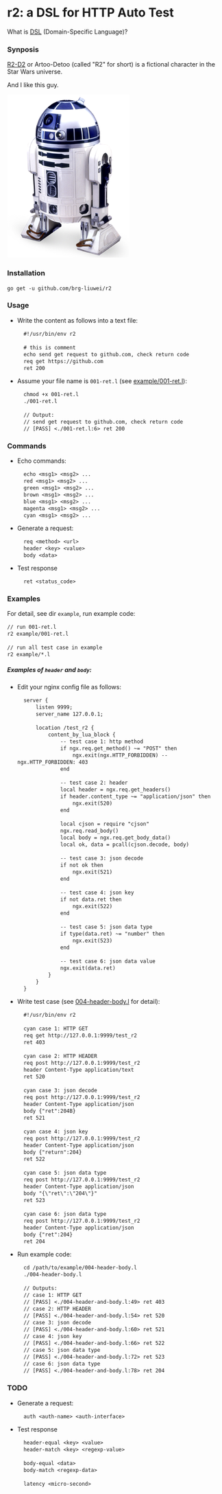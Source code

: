 # r2: a DSL for HTTP Auto Test

What is [DSL](https://en.wikipedia.org/wiki/Domain-specific_language) (Domain-Specific Language)?

### Synposis

[R2-D2](https://en.wikipedia.org/wiki/R2-D2) or Artoo-Detoo (called "R2" for short) is a fictional character in the Star Wars universe.

And I like this guy.

![R2-D2](R2-D2_Droid.png)

### Installation

    go get -u github.com/brg-liuwei/r2

### Usage

* Write the content as follows into a text file:

        #!/usr/bin/env r2

        # this is comment
        echo send get request to github.com, check return code
        req get https://github.com
        ret 200

* Assume your file name is `001-ret.l` (see [example/001-ret.l](https://github.com/brg-liuwei/r2/blob/master/examples/001-ret.l)):

        chmod +x 001-ret.l
        ./001-ret.l

        // Output:
        // send get request to github.com, check return code
        // [PASS] <./001-ret.l:6> ret 200

### Commands

* Echo commands:

        echo <msg1> <msg2> ...
        red <msg1> <msg2> ...
        green <msg1> <msg2> ...
        brown <msg1> <msg2> ...
        blue <msg1> <msg2> ...
        magenta <msg1> <msg2> ...
        cyan <msg1> <msg2> ...

* Generate a request:

        req <method> <url>
        header <key> <value>
        body <data>

* Test response

        ret <status_code>

### Examples

For detail, see dir `example`, run example code:

    // run 001-ret.l
    r2 example/001-ret.l

    // run all test case in example
    r2 example/*.l

##### Examples of `header` and `body`:

* Edit your nginx config file as follows:

        server {
            listen 9999;
            server_name 127.0.0.1;
        
            location /test_r2 {
                content_by_lua_block {
                    -- test case 1: http method
                    if ngx.req.get_method() ~= "POST" then
                        ngx.exit(ngx.HTTP_FORBIDDEN) -- ngx.HTTP_FORBIDDEN: 403
                    end
        
                    -- test case 2: header
                    local header = ngx.req.get_headers()
                    if header.content_type ~= "application/json" then
                        ngx.exit(520)
                    end
        
                    local cjson = require "cjson"
                    ngx.req.read_body()
                    local body = ngx.req.get_body_data()
                    local ok, data = pcall(cjson.decode, body)
        
                    -- test case 3: json decode
                    if not ok then
                        ngx.exit(521)
                    end
        
                    -- test case 4: json key
                    if not data.ret then
                        ngx.exit(522)
                    end
        
                    -- test case 5: json data type
                    if type(data.ret) ~= "number" then
                        ngx.exit(523)
                    end
        
                    -- test case 6: json data value
                    ngx.exit(data.ret)
                }
            }
        }

* Write test case (see [004-header-body.l](example/004-header-body.l) for detail):

        #!/usr/bin/env r2

        cyan case 1: HTTP GET
        req get http://127.0.0.1:9999/test_r2
        ret 403
        
        cyan case 2: HTTP HEADER
        req post http://127.0.0.1:9999/test_r2
        header Content-Type application/text
        ret 520
        
        cyan case 3: json decode 
        req post http://127.0.0.1:9999/test_r2
        header Content-Type application/json
        body {"ret":204B}
        ret 521
        
        cyan case 4: json key
        req post http://127.0.0.1:9999/test_r2
        header Content-Type application/json
        body {"return":204}
        ret 522
        
        cyan case 5: json data type
        req post http://127.0.0.1:9999/test_r2
        header Content-Type application/json
        body "{\"ret\":\"204\"}"
        ret 523
        
        cyan case 6: json data type
        req post http://127.0.0.1:9999/test_r2
        header Content-Type application/json
        body {"ret":204}
        ret 204

* Run example code:

        cd /path/to/example/004-header-body.l
        ./004-header-body.l

        // Outputs:
        // case 1: HTTP GET
        // [PASS] <./004-header-and-body.l:49> ret 403
        // case 2: HTTP HEADER
        // [PASS] <./004-header-and-body.l:54> ret 520
        // case 3: json decode
        // [PASS] <./004-header-and-body.l:60> ret 521
        // case 4: json key
        // [PASS] <./004-header-and-body.l:66> ret 522
        // case 5: json data type
        // [PASS] <./004-header-and-body.l:72> ret 523
        // case 6: json data type
        // [PASS] <./004-header-and-body.l:78> ret 204

### TODO

* Generate a request:

        auth <auth-name> <auth-interface>

* Test response

        header-equal <key> <value>
        header-match <key> <regexp-value>

        body-equal <data>
        body-match <regexp-data>

        latency <micro-second>

